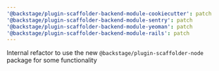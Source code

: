 ```yaml
---
'@backstage/plugin-scaffolder-backend-module-cookiecutter': patch
'@backstage/plugin-scaffolder-backend-module-sentry': patch
'@backstage/plugin-scaffolder-backend-module-yeoman': patch
'@backstage/plugin-scaffolder-backend-module-rails': patch
---
```


Internal refactor to use the new `@backstage/plugin-scaffolder-node` package for some functionality
